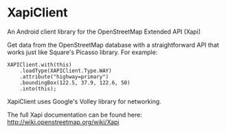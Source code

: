 XapiClient
==========

An Android client library for the OpenStreetMap Extended API (Xapi)

Get data from the OpenStreetMap database with a straightforward API that works just like Square's Picasso library.  For example:

    XAPIClient.with(this)
        .loadType(XAPIClient.Type.WAY)
        .attribute("highway=primary")
        .boundingBox(122.5, 37.9, 122.6, 50)
        .into(this);

XapiClient uses Google's Volley library for networking.

The full Xapi documentation can be found here: http://wiki.openstreetmap.org/wiki/Xapi
